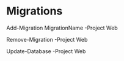 ﻿# Migrations

Add-Migration MigrationName -Project Web

Remove-Migration -Project Web

Update-Database -Project Web
